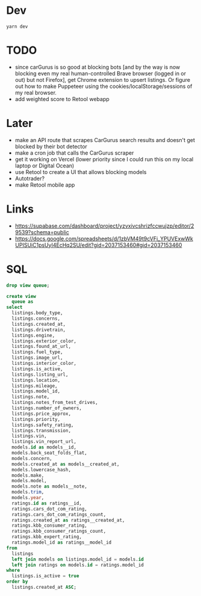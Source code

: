 # Dev

```
yarn dev
```

# TODO

- since carGurus is so good at blocking bots [and by the way is now blocking even my real human-controlled Brave browser (logged in or out) but not Firefox], get Chrome extension to upsert listings. Or figure out how to make Puppeteer using the cookies/localStorage/sessions of my real browser.
- add weighted score to Retool webapp

# Later

- make an API route that scrapes CarGurus search results and doesn't get blocked by their bot detector
- make a cron job that calls the CarGurus scraper
- get it working on Vercel (lower priority since I could run this on my local laptop or Digital Ocean)
- use Retool to create a UI that allows blocking models
- Autotrader?
- make Retool mobile app

# Links

- https://supabase.com/dashboard/project/yzvxivcshrizfccwujzp/editor/29539?schema=public
- https://docs.google.com/spreadsheets/d/1zbVM49t9cVFi_YPUVExwWkUPISUiC1psUyI4EcHq2SU/edit?gid=2037153460#gid=2037153460

# SQL

```sql
drop view queue;

create view
  queue as
select
  listings.body_type,
  listings.concerns,
  listings.created_at,
  listings.drivetrain,
  listings.engine,
  listings.exterior_color,
  listings.found_at_url,
  listings.fuel_type,
  listings.image_url,
  listings.interior_color,
  listings.is_active,
  listings.listing_url,
  listings.location,
  listings.mileage,
  listings.model_id,
  listings.note,
  listings.notes_from_test_drives,
  listings.number_of_owners,
  listings.price_approx,
  listings.priority,
  listings.safety_rating,
  listings.transmission,
  listings.vin,
  listings.vin_report_url,
  models.id as models__id,
  models.back_seat_folds_flat,
  models.concern,
  models.created_at as models__created_at,
  models.lowercase_hash,
  models.make,
  models.model,
  models.note as models__note,
  models.trim,
  models.year,
  ratings.id as ratings__id,
  ratings.cars_dot_com_rating,
  ratings.cars_dot_com_ratings_count,
  ratings.created_at as ratings__created_at,
  ratings.kbb_consumer_rating,
  ratings.kbb_consumer_ratings_count,
  ratings.kbb_expert_rating,
  ratings.model_id as ratings__model_id
from
  listings
  left join models on listings.model_id = models.id
  left join ratings on models.id = ratings.model_id
where
  listings.is_active = true
order by
  listings.created_at ASC;
```
